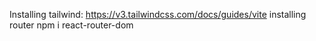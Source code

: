 Installing tailwind: https://v3.tailwindcss.com/docs/guides/vite
installing router npm i react-router-dom
